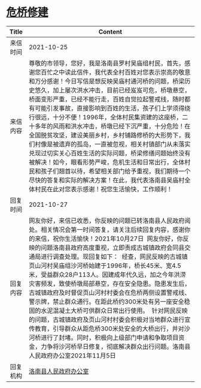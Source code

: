# <a href="http://www.shangluo.gov.cn/zmhd/ldxxxx.jsp?urltype=leadermail.LeaderMailContentUrl&wbtreeid=1112&leadermailid=8100">危桥修建</a>
|Title|Content|
|:---:|---|
|来信时间|2021-10-25|
|来信内容|尊敬的市领导，您好，我是洛南县罗村吴庙组村民，首先，感谢您百忙之中读此信件，我代表全村百姓对您表示崇高的敬意和万分感谢！今日写信是想反映吴庙村通河桥的问题，桥梁历史悠久，加上屡次洪水冲击，目前已经岌岌可危，桥墩悬空，桥面变形严重，已经不能行走，百姓自觉拉起警戒线，随时都有可能引发事故，直接影响到百姓的生活，孩子们上学须得绕行很远，十分不便！1996年，全体村民集资建的这座桥，二十多年的风雨和洪水冲击，桥墩已经下沉严重，十分危险！在全国脱贫攻坚，建设美丽乡村，乡村铺路修桥的大形势下，我们村像是被遗弃的孤岛，一直被忽视，相关村镇部门从未落实兑现过切实关心百姓生活的实际问题，桥梁修缮问题始终没有被解决！如今，眼看形势严峻，危机生活和日常出行，全体村民和孩子们翘首以待，希望相关部门给予重视，我们期待一个尽快的答复和实际的解决方案！在此，我代表洛南县吴庙村全体村民在此对您表示感谢！祝您生活愉快，工作顺利！|
|回复时间|2021-10-27|
|回复内容|网友你好，来信已收悉，你反映的问题已转洛南县人民政府阅处。相关情况会第一时间答复，请关注后续回复内容，感谢你的来信，祝你生活愉快！2021年10月27日  网友你好，你反映的问题洛南县政府高度重视，立即责成古城镇政府会同县交通局进行调查处理。现回复如下：  经查，网民反映的古城镇页山河村吴庙组沙河桥始建于1996年，桥长45米、宽4.5米，受益群众28户113人。因建成年代久远，加之今年洪涝灾害频发，致使桥墩局部悬空，存在安全隐患。隐患发生后，古城镇政府及时督促页山河村村委会在危桥两侧设置警戒线、警示牌，禁止群众通行。在距此桥约300米处有另一座安全稳固的水泥混凝土大桥可供群众日常出行使用。  针对网民反映的问题，古城镇政府及页山河村村委会积极对当地群众进行宣传教育，引导群众从距危桥300米处安全的大桥出行，并对沙河桥进行了封堵。同时，积极向上级部门申请和争取项目资金，力争将沙河桥早日修复，彻底解决群众出行问题。洛南县人民政府办公室2021年11月5日|
|回复机构|<a href="../../categories/agencies/洛南县人民政府办公室.md">洛南县人民政府办公室</a>|
